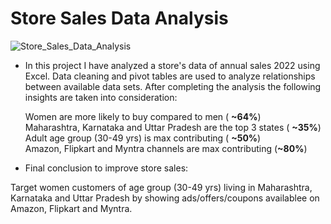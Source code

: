 # Store Sales Data Analysis
![Store_Sales_Data_Analysis](https://github.com/tanvirfau/Store_Sales_Data_Analysis/blob/main/dashboard_img.png)


* In this project I have analyzed a store's data of annual sales 2022 using Excel. Data cleaning and pivot tables are used to analyze relationships between available data sets. After completing the analysis the following insights are taken into consideration:

  Women are more likely  to buy compared to men ( **~64%**)<br />
  Maharashtra, Karnataka and Uttar Pradesh are the top 3 states ( **~35%**) <br />
  Adult age group (30-49 yrs) is max contributing ( **~50%**) <br />
  Amazon, Flipkart and Myntra channels are max contributing (**~80%**) <br />

* Final conclusion to improve store sales:

 Target women customers of age group (30-49 yrs) living in Maharashtra, Karnataka and Uttar Pradesh by showing ads/offers/coupons availablee on Amazon, Flipkart and Myntra.

